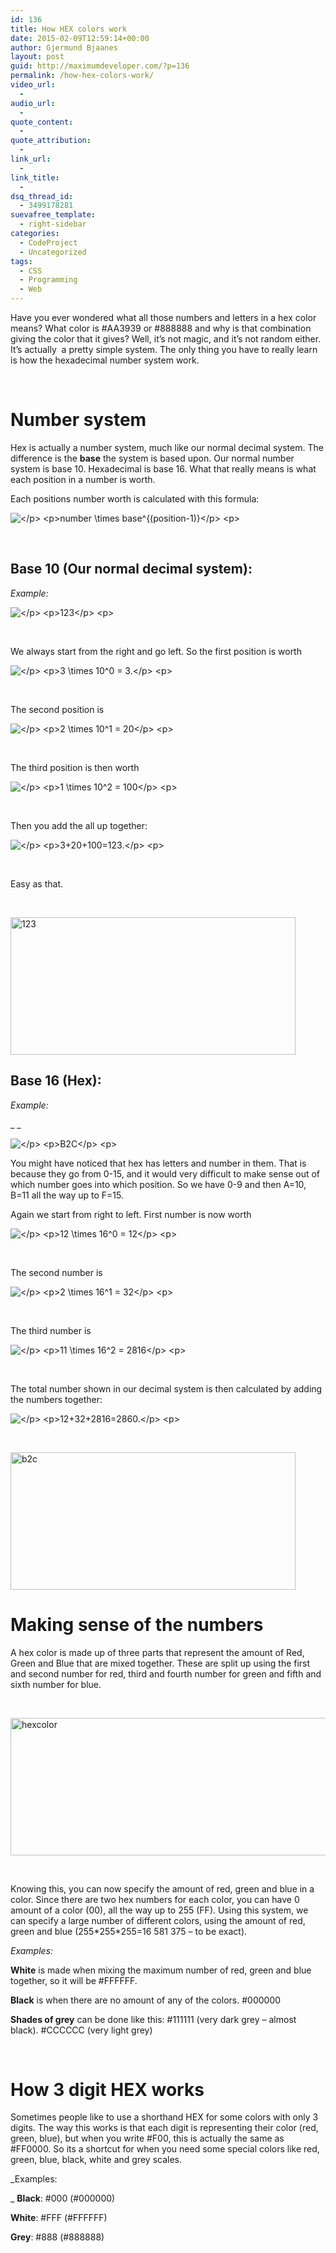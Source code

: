 ```yaml
---
id: 136
title: How HEX colors work
date: 2015-02-09T12:59:14+00:00
author: Gjermund Bjaanes
layout: post
guid: http://maximumdeveloper.com/?p=136
permalink: /how-hex-colors-work/
video_url:
  - 
audio_url:
  - 
quote_content:
  - 
quote_attribution:
  - 
link_url:
  - 
link_title:
  - 
dsq_thread_id:
  - 3499178281
suevafree_template:
  - right-sidebar
categories:
  - CodeProject
  - Uncategorized
tags:
  - CSS
  - Programming
  - Web
---
```

Have you ever wondered what all those numbers and letters in a hex color means? What color is #AA3939 or #888888 and why is that combination giving the color that it gives? Well, it’s not magic, and it’s not random either. It&#8217;s actually  a pretty simple system. The only thing you have to really learn is how the hexadecimal number system work.

&nbsp;

# Number system

Hex is actually a number system, much like our normal decimal system. The difference is the **base** the system is based upon. Our normal number system is base 10. Hexadecimal is base 16. What that really means is what each position in a number is worth.

Each positions number worth is calculated with this formula:


<img src="//s0.wp.com/latex.php?latex=%3C%2Fp%3E+%3Cp%3Enumber+%5Ctimes+base%5E%7B%28position-1%29%7D%3C%2Fp%3E+%3Cp%3E&#038;bg=ffffff&#038;fg=000&#038;s=0" alt="</p> <p>number &#92;times base^{(position-1)}</p> <p>" title="</p> <p>number &#92;times base^{(position-1)}</p> <p>" class="latex" /> 

&nbsp;

## Base 10 (Our normal decimal system):

_Example:_


<img src="//s0.wp.com/latex.php?latex=%3C%2Fp%3E+%3Cp%3E123%3C%2Fp%3E+%3Cp%3E&#038;bg=ffffff&#038;fg=000&#038;s=0" alt="</p> <p>123</p> <p>" title="</p> <p>123</p> <p>" class="latex" /> 

&nbsp;

We always start from the right and go left. So the first position is worth


<img src="//s0.wp.com/latex.php?latex=%3C%2Fp%3E+%3Cp%3E3+%5Ctimes+10%5E0+%3D+3.%3C%2Fp%3E+%3Cp%3E&#038;bg=ffffff&#038;fg=000&#038;s=0" alt="</p> <p>3 &#92;times 10^0 = 3.</p> <p>" title="</p> <p>3 &#92;times 10^0 = 3.</p> <p>" class="latex" /> 

&nbsp;

The second position is


<img src="//s0.wp.com/latex.php?latex=%3C%2Fp%3E+%3Cp%3E2+%5Ctimes+10%5E1+%3D+20%3C%2Fp%3E+%3Cp%3E&#038;bg=ffffff&#038;fg=000&#038;s=0" alt="</p> <p>2 &#92;times 10^1 = 20</p> <p>" title="</p> <p>2 &#92;times 10^1 = 20</p> <p>" class="latex" /> 

&nbsp;

The third position is then worth


<img src="//s0.wp.com/latex.php?latex=%3C%2Fp%3E+%3Cp%3E1+%5Ctimes+10%5E2+%3D+100%3C%2Fp%3E+%3Cp%3E&#038;bg=ffffff&#038;fg=000&#038;s=0" alt="</p> <p>1 &#92;times 10^2 = 100</p> <p>" title="</p> <p>1 &#92;times 10^2 = 100</p> <p>" class="latex" /> 

&nbsp;

Then you add the all up together:


<img src="//s0.wp.com/latex.php?latex=%3C%2Fp%3E+%3Cp%3E3%2B20%2B100%3D123.%3C%2Fp%3E+%3Cp%3E&#038;bg=ffffff&#038;fg=000&#038;s=0" alt="</p> <p>3+20+100=123.</p> <p>" title="</p> <p>3+20+100=123.</p> <p>" class="latex" /> 

&nbsp;

Easy as that.

&nbsp;

[<img class="alignnone size-full wp-image-157" src="http://maximumdeveloper.com/wp-content/uploads/2015/02/1231.png" alt="123" width="456" height="220" srcset="http://gjermundbjaanes.com/wp-content/uploads/2015/02/1231.png 456w, http://gjermundbjaanes.com/wp-content/uploads/2015/02/1231-300x145.png 300w" sizes="(max-width: 456px) 100vw, 456px" />](http://maximumdeveloper.com/wp-content/uploads/2015/02/1231.png)

## Base 16 (Hex):

_Example:_
  
 _ _
  
<img src="//s0.wp.com/latex.php?latex=%3C%2Fp%3E+%3Cp%3EB2C%3C%2Fp%3E+%3Cp%3E&#038;bg=ffffff&#038;fg=000&#038;s=0" alt="</p> <p>B2C</p> <p>" title="</p> <p>B2C</p> <p>" class="latex" />

You might have noticed that hex has letters and number in them. That is because they go from 0-15, and it would very difficult to make sense out of which number goes into which position. So we have 0-9 and then A=10, B=11 all the way up to F=15.
  
Again we start from right to left. First number is now worth


<img src="//s0.wp.com/latex.php?latex=%3C%2Fp%3E+%3Cp%3E12+%5Ctimes+16%5E0+%3D+12%3C%2Fp%3E+%3Cp%3E&#038;bg=ffffff&#038;fg=000&#038;s=0" alt="</p> <p>12 &#92;times 16^0 = 12</p> <p>" title="</p> <p>12 &#92;times 16^0 = 12</p> <p>" class="latex" /> 

&nbsp;

The second number is


<img src="//s0.wp.com/latex.php?latex=%3C%2Fp%3E+%3Cp%3E2+%5Ctimes+16%5E1+%3D+32%3C%2Fp%3E+%3Cp%3E&#038;bg=ffffff&#038;fg=000&#038;s=0" alt="</p> <p>2 &#92;times 16^1 = 32</p> <p>" title="</p> <p>2 &#92;times 16^1 = 32</p> <p>" class="latex" /> 

&nbsp;

The third number is


<img src="//s0.wp.com/latex.php?latex=%3C%2Fp%3E+%3Cp%3E11+%5Ctimes+16%5E2+%3D+2816%3C%2Fp%3E+%3Cp%3E&#038;bg=ffffff&#038;fg=000&#038;s=0" alt="</p> <p>11 &#92;times 16^2 = 2816</p> <p>" title="</p> <p>11 &#92;times 16^2 = 2816</p> <p>" class="latex" /> 

&nbsp;

The total number shown in our decimal system is then calculated by adding the numbers together:


<img src="//s0.wp.com/latex.php?latex=%3C%2Fp%3E+%3Cp%3E12%2B32%2B2816%3D2860.%3C%2Fp%3E+%3Cp%3E&#038;bg=ffffff&#038;fg=000&#038;s=0" alt="</p> <p>12+32+2816=2860.</p> <p>" title="</p> <p>12+32+2816=2860.</p> <p>" class="latex" /> 

&nbsp;

[<img class="alignnone size-full wp-image-159" src="http://maximumdeveloper.com/wp-content/uploads/2015/02/b2c.png" alt="b2c" width="456" height="220" srcset="http://gjermundbjaanes.com/wp-content/uploads/2015/02/b2c.png 456w, http://gjermundbjaanes.com/wp-content/uploads/2015/02/b2c-300x145.png 300w" sizes="(max-width: 456px) 100vw, 456px" />](http://maximumdeveloper.com/wp-content/uploads/2015/02/b2c.png)

# Making sense of the numbers

A hex color is made up of three parts that represent the amount of Red, Green and Blue that are mixed together. These are split up using the first and second number for red, third and fourth number for green and fifth and sixth number for blue.

&nbsp;

[<img class="alignnone size-full wp-image-137" src="http://maximumdeveloper.com/wp-content/uploads/2015/02/hexcolor.png" alt="hexcolor" width="640" height="220" srcset="http://gjermundbjaanes.com/wp-content/uploads/2015/02/hexcolor.png 640w, http://gjermundbjaanes.com/wp-content/uploads/2015/02/hexcolor-300x103.png 300w, http://gjermundbjaanes.com/wp-content/uploads/2015/02/hexcolor-600x206.png 600w" sizes="(max-width: 640px) 100vw, 640px" />](http://maximumdeveloper.com/wp-content/uploads/2015/02/hexcolor.png)

&nbsp;

Knowing this, you can now specify the amount of red, green and blue in a color. Since there are two hex numbers for each color, you can have 0 amount of a color (00), all the way up to 255 (FF). Using this system, we can specify a large number of different colors, using the amount of red, green and blue (255\*255\*255=16 581 375 &#8211; to be exact).

_Examples:_
  
**White** is made when mixing the maximum number of red, green and blue together, so it will be #FFFFFF.

**Black** is when there are no amount of any of the colors. #000000

**Shades of grey** can be done like this: #111111 (very dark grey &#8211; almost black). #CCCCCC (very light grey)

&nbsp;

# How 3 digit HEX works

Sometimes people like to use a shorthand HEX for some colors with only 3 digits. The way this works is that each digit is representing their color (red, green, blue), but when you write #F00, this is actually the same as #FF0000. So its a shortcut for when you need some special colors like red, green, blue, black, white and grey scales.

_Examples:
  
_ **Black**: #000 (#000000)

**White**: #FFF (#FFFFFF)

**Grey**: #888 (#888888)

<div class="addtoany_share_save_container addtoany_content_bottom">
  <div class="a2a_kit a2a_kit_size_32 addtoany_list a2a_target" id="wpa2a_13">
    <a class="a2a_button_facebook" href="http://www.addtoany.com/add_to/facebook?linkurl=http%3A%2F%2Fgjermundbjaanes.com%2Fhow-hex-colors-work%2F&linkname=How%20HEX%20colors%20work" title="Facebook" rel="nofollow" target="_blank"></a><a class="a2a_button_twitter" href="http://www.addtoany.com/add_to/twitter?linkurl=http%3A%2F%2Fgjermundbjaanes.com%2Fhow-hex-colors-work%2F&linkname=How%20HEX%20colors%20work" title="Twitter" rel="nofollow" target="_blank"></a><a class="a2a_button_google_plus" href="http://www.addtoany.com/add_to/google_plus?linkurl=http%3A%2F%2Fgjermundbjaanes.com%2Fhow-hex-colors-work%2F&linkname=How%20HEX%20colors%20work" title="Google+" rel="nofollow" target="_blank"></a><a class="a2a_dd addtoany_share_save" href="https://www.addtoany.com/share"></a>
  </div>
</div>